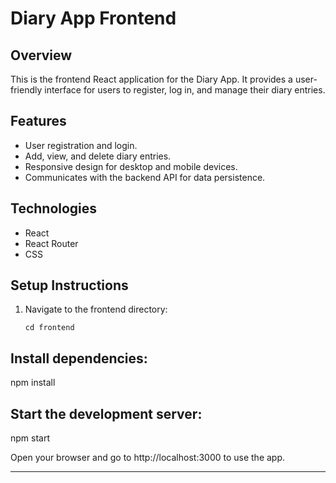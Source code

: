# Diary App Frontend

## Overview

This is the frontend React application for the Diary App. It provides a user-friendly interface for users to register, log in, and manage their diary entries.

## Features

- User registration and login.
- Add, view, and delete diary entries.
- Responsive design for desktop and mobile devices.
- Communicates with the backend API for data persistence.

## Technologies

- React
- React Router
- CSS

## Setup Instructions

1. Navigate to the frontend directory:

   ```
   cd frontend
   
## Install dependencies:
npm install

## Start the development server:
npm start

Open your browser and go to http://localhost:3000 to use the app.






---
